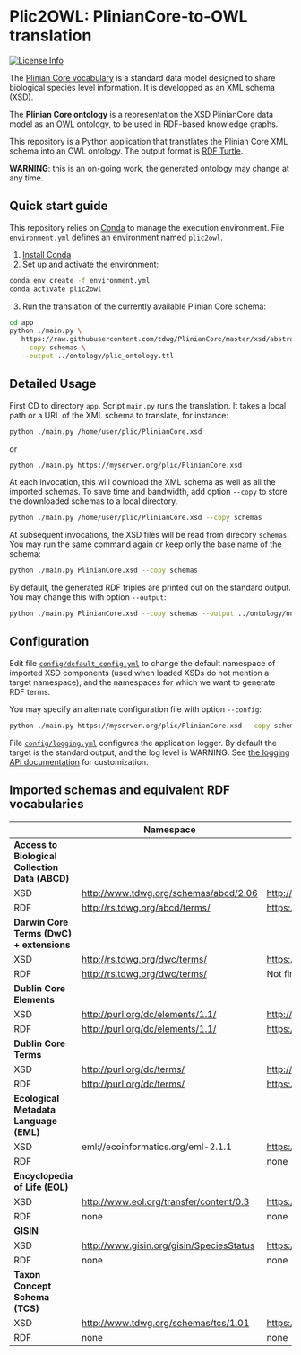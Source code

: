 # Plic2OWL: PlinianCore-to-OWL translation
[![License Info](http://img.shields.io/badge/license-Apache%202.0-brightgreen.svg)](LICENSE)

The [Plinian Core vocabulary](https://github.com/tdwg/PlinianCore/tree/master) is a standard data model designed to share biological species level information. It is developped as an XML schema (XSD).

The **Plinian Core ontology** is a representation the XSD PlinianCore data model as an [OWL](https://www.w3.org/TR/2012/REC-owl2-overview-20121211/) ontology, to be used in RDF-based knowledge graphs.

This repository is a Python application that transtlates the Plinian Core XML schema into an OWL ontology. The output format is [RDF Turtle](https://www.w3.org/TR/turtle/).


**WARNING**: this is an on-going work, the generated ontology may change at any time.


## Quick start guide

This repository relies on [Conda](https://conda.io/) to manage the execution environment.
File `environment.yml` defines an environment named `plic2owl`.

1) [Install Conda](https://docs.conda.io/projects/conda/en/latest/user-guide/install/)
2) Set up and activate the environment:
```sh 
conda env create -f environment.yml
conda activate plic2owl
```
3) Run the translation of the currently available Plinian Core schema:

```sh
cd app
python ./main.py \
   https://raw.githubusercontent.com/tdwg/PlinianCore/master/xsd/abstract%20models/stable%20version/PlinianCore_AbstractModel_v3.2.2.7.xsd \
   --copy schemas \
   --output ../ontology/plic_ontology.ttl
```

## Detailed Usage

First CD to directory `app`.
Script `main.py` runs the translation. It takes a local path or a URL of the XML schema to translate, for instance:

```sh
python ./main.py /home/user/plic/PlinianCore.xsd
```
or
```sh
python ./main.py https://myserver.org/plic/PlinianCore.xsd
```

At each invocation, this will download the XML schema as well as all the imported schemas.
To save time and bandwidth, add option `--copy` to store the downloaded schemas to a local directory.

```sh
python ./main.py /home/user/plic/PlinianCore.xsd --copy schemas
```

At subsequent invocations, the XSD files will be read from direcory `schemas`. You may run the same command again or keep only the base name of the schema:

```sh
python ./main.py PlinianCore.xsd --copy schemas
```

By default, the generated RDF triples are printed out on the standard output. You may change this with option `--output`:
```sh
python ./main.py PlinianCore.xsd --copy schemas --output ../ontology/ontology.ttl
```

## Configuration

Edit file [`config/default_config.yml`](config/default_config.yml) to change the default namespace of imported XSD components (used when loaded XSDs do not mention a target namespace), and the namespaces for which we want to generate RDF terms.

You may specify an alternate configuration file with option `--config`:
```sh
python ./main.py https://myserver.org/plic/PlinianCore.xsd --copy schemas --config ../config/config_plic.yml
```

File [`config/logging.yml`](config/logging.yml) configures the application logger.
By default the target is the standard output, and the log level is WARNING. See [the logging API documentation](https://docs.python.org/3/howto/logging.html) for customization.


## Imported schemas and equivalent RDF vocabularies

|  | Namespace | Source |
|--------------| ------------- | ------------- |
|**Access to Biological Collection Data (ABCD)**|||
| XSD | http://www.tdwg.org/schemas/abcd/2.06 | http://rs.tdwg.org/abcd/2.06/ABCD_2.06.xsd |
| RDF | http://rs.tdwg.org/abcd/terms/ | https://github.com/tdwg/abcd/blob/master/ontology/abcd_concepts.owl |
|**Darwin Core Terms (DwC) + extensions**||| 
| XSD | http://rs.tdwg.org/dwc/terms/ | https://raw.githubusercontent.com/tdwg/PlinianCore/master/xsd/abstract%20models/stable%20version/tdwg_dwc_extensions.xsd |
| RDF | http://rs.tdwg.org/dwc/terms/ | Not findable but should exist somewhere (https://github.com/tdwg/dwc/issues/215) |
| **Dublin Core Elements** |||
| XSD | http://purl.org/dc/elements/1.1/ | http://dublincore.org/schemas/xmls/qdc/dc.xsd |
| RDF | http://purl.org/dc/elements/1.1/ | https://www.dublincore.org/specifications/dublin-core/dcmi-terms/dublin_core_elements.ttl |
| **Dublin Core Terms** |||
| XSD | http://purl.org/dc/terms/ | http://dublincore.org/schemas/xmls/qdc/dcterms.xsd |
| RDF | http://purl.org/dc/terms/ | https://www.dublincore.org/specifications/dublin-core/dcmi-terms/dublin_core_terms.ttl |
| **Ecological Metadata Language (EML)** |
| XSD | eml://ecoinformatics.org/eml-2.1.1 | https://raw.githubusercontent.com/tdwg/PlinianCore/master/xsd/abstract%20models/stable%20version/eml.xsd |
| RDF |  | none |
| **Encyclopedia of Life (EOL)** |
| XSD | http://www.eol.org/transfer/content/0.3 | https://raw.githubusercontent.com/tdwg/PlinianCore/master/xsd/abstract%20models/stable%20version/content_0_3.xsd |
| RDF | none | none |
| **GISIN** |
| XSD | http://www.gisin.org/gisin/SpeciesStatus | https://raw.githubusercontent.com/tdwg/gisin/master/xsd/SpeciesStatus.xsd |
| RDF | none | none |
| **Taxon Concept Schema (TCS)** |
| XSD | http://www.tdwg.org/schemas/tcs/1.01 | https://raw.githubusercontent.com/tdwg/tcs/master/TCS101/v101.xsd |
| RDF | none | none |

